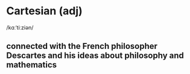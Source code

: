 # Cartesian (adj)

/kɑːˈtiːziən/

## connected with the French philosopher Descartes and his ideas about philosophy and mathematics